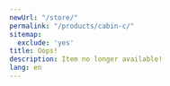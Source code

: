 ```yaml
---
newUrl: "/store/"
permalink: "/products/cabin-c/"
sitemap:
  exclude: 'yes'
title: Oops!
description: Item no longer available!
lang: en
---
```

